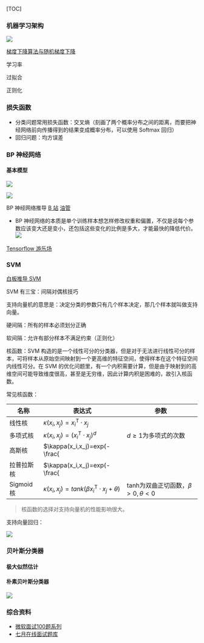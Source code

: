 [TOC]

### 机器学习架构

![](https://ws1.sinaimg.cn/large/acbcfa39gy1g181nnuvjkj23282aohdt.jpg)

[梯度下降算法与随机梯度下降](https://www.bilibili.com/video/av38405698/?p=2)


学习率

过拟合

正则化

### 损失函数
- 分类问题常用损失函数：交叉熵（刻画了两个概率分布之间的距离，而要把神经网络前向传播得到的结果变成概率分布，可以使用 Softmax 回归）
- 回归问题：均方误差

### BP 神经网络

#### 基本模型

![](https://ws1.sinaimg.cn/large/acbcfa39gy1g17y04ufh3j20sf0g5k0b.jpg)

![](https://ws1.sinaimg.cn/large/acbcfa39gy1g17y924u1xj20pu0i5qf0.jpg)

BP 神经网络推导 [B 站](https://www.bilibili.com/video/av16577449)  [油管](https://www.youtube.com/channel/UCYO_jab_esuFRV4b17AJtAw/featured)

- BP 神经网络的本质是单个训练样本想怎样修改权重和偏置，不仅是说每个参数应该变大还是变小，还包括这些变化的比例是多大，才能最快的降低代价。
  ![](https://ws1.sinaimg.cn/large/acbcfa39gy1g12ld9gccej211y0lck0j.jpg)

[Tensorflow 游乐场](https://playground.tensorflow.org/#activation=tanh&batchSize=10&dataset=circle&regDataset=reg-plane&learningRate=0.03&regularizationRate=0&noise=0&networkShape=4,2&seed=0.08965&showTestData=false&discretize=false&percTrainData=50&x=true&y=true&xTimesY=false&xSquared=false&ySquared=false&cosX=false&sinX=false&cosY=false&sinY=false&collectStats=false&problem=classification&initZero=false&hideText=false)

### SVM
[白板推导 SVM](https://www.bilibili.com/video/av28186618/) 

SVM 有三宝：间隔对偶核技巧

支持向量机的意思是：决定分类的参数只有几个样本决定，那几个样本就叫做支持向量。

硬间隔：所有的样本必须划分正确

软间隔：允许有部分样本不满足约束（正则化）

核函数：SVM 构造的是一个线性可分的分类器，但是对于无法进行线性可分的样本，可将样本从原始空间映射到一个更高维的特征空间，使得样本在这个特征空间内线性可分。在 SVM 的优化问题里，有一个内积需要计算，但是由于映射到的高维空间可能导致维度很高，甚至是无穷维，因此计算内积是困难的，故引入核函数。

常见核函数：

| 名称       | 表达式                                                       | 参数                                   |
| ---------- | ------------------------------------------------------------ | -------------------------------------- |
| 线性核     | $\kappa(x_i,x_j)=x_i^{\mathop{T}}\cdot x_j$                  |                                        |
| 多项式核   | $\kappa(x_i,x_j)=(x_i^{\mathop{T}}\cdot x_j)^d$              | $d\geq1$为多项式的次数                 |
| 高斯核     | $\kappa(x_i,x_j)=exp(-\frac{||x_i-x_j||^2}{2\sigma^2})$      | $\sigma>0$为高斯核的带宽               |
| 拉普拉斯核 | $\kappa(x_i,x_j)=exp(-\frac{||x_i-x_j||}{\sigma})$           | $\sigma>0$                             |
| Sigmoid核  | $\kappa(x_i,x_j)=tank(\beta x_i^{\mathop{T}}\cdot x_j+\theta)$ | tanh为双曲正切函数，$\beta>0,\theta<0$ |

>  核函数的选择对支持向量机的性能影响很大。

支持向量回归：



![](https://ws1.sinaimg.cn/large/acbcfa39gy1g18fq17xywj21ux2nhain.jpg)

### 贝叶斯分类器

#### 极大似然估计

#### 朴素贝叶斯分类器

![](https://ws1.sinaimg.cn/large/acbcfa39ly1g19apgc68oj21ux2nh4ma.jpg)

### 综合资料

- [微软面试100题系列](https://blog.csdn.net/v_JULY_v/column/info/ms100)
- [七月在线面试题库](https://www.julyedu.com/question/index)

